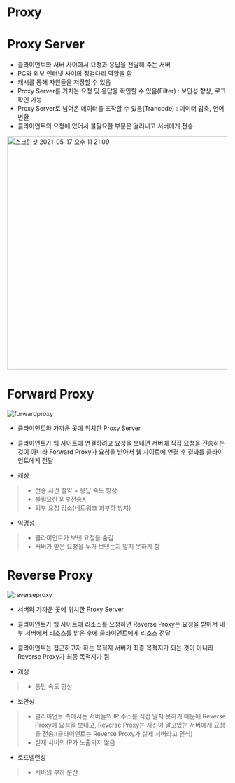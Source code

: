 Proxy
==================================

# Proxy Server

* 클라이언트와 서버 사이에서 요청과 응답을 전달해 주는 서버
* PC와 외부 인터넷 사이의 징검다리 역할을 함
* 캐시를 통해 자원들을 저장할 수 있음
* Proxy Server를 거치는 요청 및 응답을 확인할 수 있음(Filter) : 보안성 향상, 로그 확인 가능
* Proxy Server로 넘어온 데이터를 조작할 수 있음(Trancode) : 데이터 압축, 언어 변환
* 클라이언트의 요청에 있어서 불필요한 부분은 걸러내고 서버에게 전송   
<img width="532" alt="스크린샷 2021-05-17 오후 11 21 09" src="https://user-images.githubusercontent.com/57285121/118504544-91776400-b766-11eb-9dc8-ddb6188ba7aa.png">   

# Forward Proxy

![forwardproxy](https://user-images.githubusercontent.com/57285121/115058597-6bb92e00-9f20-11eb-8b1d-5b3916c1e62a.PNG)   
   
* 클라이언트와 가까운 곳에 위치한 Proxy Server   
* 클라이언트가 웹 사이트에 연결하려고 요청을 보내면 서버에 직접 요청을 전송하는 것이 아니라 Forward Proxy가 요청을 받아서 웹 사이트에 연결 후 결과를 클라이언트에게 전달

* 캐싱
> * 전송 시간 절약 + 응답 속도 향상   
> * 불필요한 외부전송X   
> * 외부 요청 감소(네트워크 과부하 방지)  

* 익명성
> * 클라이언트가 보낸 요청을 숨김   
> * 서버가 받은 요청을 누가 보냈는지 알지 못하게 함   


# Reverse Proxy

![reverseproxy](https://user-images.githubusercontent.com/57285121/115059042-f39f3800-9f20-11eb-9875-9c932a90843c.PNG)   
   
* 서버와 가까운 곳에 위치한 Proxy Server
* 클라이언트가 웹 사이트에 리소스를 요청하면 Reverse Proxy는 요청을 받아서 내부 서버에서 리소스를 받은 후에 클라이언트에게 리소스 전달
* 클라이언트는 접근하고자 하는 목적지 서버가 최종 목적지가 되는 것이 아니라 Reverse Proxy가 최종 목적지가 됨

* 캐싱
> * 응답 속도 향상   
 
* 보안성
> * 클라이언트 측에서는 서버들의 IP 주소를 직접 알지 못하기 때문에 Reverse Proxy에 요청을 보내고, Reverse Proxy는 자신이 알고있는 서버에게 요청을 전송.(클라이언트는 Reverse Proxy가 실제 서버라고 인식)   
> * 실제 서버의 IP가 노출되지 않음   

* 로드밸런싱
> * 서버의 부하 분산   


